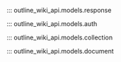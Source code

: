 

::: outline_wiki_api.models.response

::: outline_wiki_api.models.auth

::: outline_wiki_api.models.collection

::: outline_wiki_api.models.document